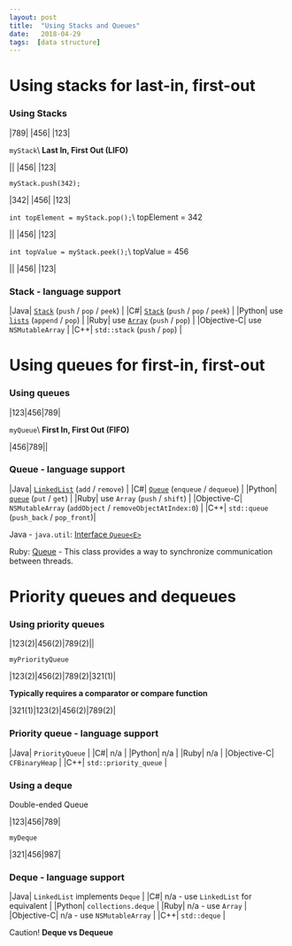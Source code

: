 ```yaml
---
layout: post
title:  "Using Stacks and Queues"
date:   2018-04-29
tags:  [data structure]
---
```

# Using stacks for last-in, first-out
### Using Stacks

|789|
|456|
|123|

`myStack`\\
**Last In, First Out (LIFO)**

||
|456|
|123|

`myStack.push(342);`

|342|
|456|
|123|

`int topElement = myStack.pop();`\\
topElement = 342

||
|456|
|123|

`int topValue = myStack.peek();`\\
topValue = 456

||
|456|
|123|

### Stack - language support

|Java| [`Stack`](https://docs.oracle.com/javase/7/docs/api/java/util/Stack.html "Stack") (`push` / `pop` / `peek`) |
|C#| [`Stack`](https://msdn.microsoft.com/en-us/library/system.collections.stack(v=vs.110).aspx "Stack") (`push` / `pop` / `peek`) |
|Python| use [`lists`](https://docs.python.org/2/tutorial/datastructures.html#using-lists-as-stacks "Using lists as stacks") (`append` / `pop`) |
|Ruby| use [`Array`](http://ruby-doc.org/core-2.5.0/Array.html "Array") (`push` / `pop`) |
|Objective-C| use `NSMutableArray` |
|C++| `std::stack` (`push` / `pop`) |

# Using queues for first-in, first-out
### Using queues

|123|456|789|

`myQueue`\\
**First In, First Out (FIFO)**

|456|789||

### Queue - language support

|Java| [`LinkedList`](https://docs.oracle.com/javase/7/docs/api/java/util/LinkedList.html "LinkedList") (`add` / `remove`) |
|C#| [`Queue`](https://msdn.microsoft.com/en-us/library/system.collections.queue%28v=vs.110%29.aspx "Queue Class") (`enqueue` / `dequeue`) |
|Python| [`queue`](https://docs.python.org/2/library/queue.html "Queue") (`put` / `get`) |
|Ruby| use `Array` (`push` / `shift`) |
|Objective-C| `NSMutableArray` (`addObject` / `removeObjectAtIndex:0`) |
|C++| `std::queue` (`push_back` / `pop_front`)|

Java - `java.util`: [Interface `Queue<E>`](https://docs.oracle.com/javase/7/docs/api/java/util/Queue.html "Queue")

Ruby: [Queue](http://ruby-doc.org/stdlib-1.9.3/libdoc/thread/rdoc/Queue.html "Queue") - This class provides a way to synchronize communication between threads.

# Priority queues and dequeues
### Using priority queues

|123(2)|456(2)|789(2)||

`myPriorityQueue`

|123(2)|456(2)|789(2)|321(1)|

**Typically requires a comparator or compare function**

|321(1)|123(2)|456(2)|789(2)|

### Priority queue - language support

|Java| `PriorityQueue` |
|C#| n/a |
|Python| n/a |
|Ruby| n/a |
|Objective-C| `CFBinaryHeap` |
|C++| `std::priority_queue` |

### Using a deque
Double-ended Queue

|123|456|789|

`myDeque`

|321|456|987|

### Deque - language support

|Java| `LinkedList` implements `Deque` |
|C#| n/a - use `LinkedList` for equivalent |
|Python| `collections.deque` |
|Ruby| n/a - use `Array` |
|Objective-C| n/a - use `NSMutableArray` |
|C++| `std::deque` |

Caution! **Deque vs Dequeue**